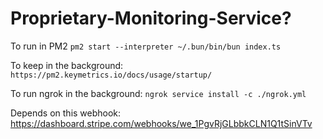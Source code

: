 # Proprietary-Monitoring-Service?

To run in PM2 `pm2 start --interpreter ~/.bun/bin/bun index.ts`

To keep in the background: `https://pm2.keymetrics.io/docs/usage/startup/`

To run ngrok in the background: `ngrok service install -c ./ngrok.yml`

Depends on this webhook: https://dashboard.stripe.com/webhooks/we_1PgvRjGLbbkCLN1Q1tSinVTv
